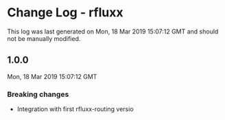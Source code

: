 # Change Log - rfluxx

This log was last generated on Mon, 18 Mar 2019 15:07:12 GMT and should not be manually modified.

## 1.0.0
Mon, 18 Mar 2019 15:07:12 GMT

### Breaking changes

- Integration with first rfluxx-routing versio

